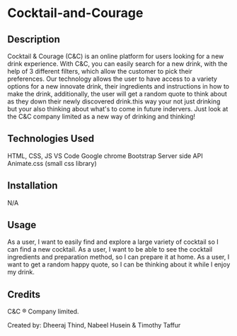 # Cocktail-and-Courage


## Description

Cocktail  & Courage (C&C)  is an online platform for users looking for a new drink experience. With C&C, you can easily search for a new drink, with the help of 3 different filters, which allow the customer to pick their preferences. Our technology allows the user to have access to a variety options for a new innovate drink, their ingredients and instructions in how to make the drink, additionally, the user will get a random quote to think about as they down their newly discovered drink.this way your not just drinking but your also thinking about what's to come in future indervers. Just look at the C&C company limited as a new way of drinking and thinking!


## Technologies Used

HTML, CSS, JS
VS Code
Google chrome
Bootstrap 
Server side API
Animate.css (small css library)

## Installation 

N/A

## Usage

As a user, I want to easily find and explore a large variety of cocktail so I can find a new cocktail.
As a user, I want to be able to see the cocktail ingredients and preparation method, so I can prepare it at home. 
As a user, I want to get a random happy quote, so I can be thinking about it while I enjoy my drink. 


## Credits

C&C ® Company limited.

Created by: 
Dheeraj Thind, Nabeel Husein & Timothy Taffur
